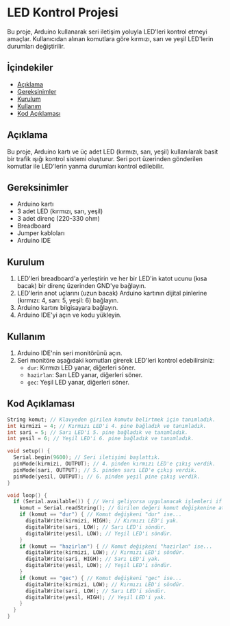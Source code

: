 # LED Kontrol Projesi

Bu proje, Arduino kullanarak seri iletişim yoluyla LED'leri kontrol etmeyi amaçlar. Kullanıcıdan alınan komutlara göre kırmızı, sarı ve yeşil LED'lerin durumları değiştirilir.

## İçindekiler

- [Açıklama](#açıklama)
- [Gereksinimler](#gereksinimler)
- [Kurulum](#kurulum)
- [Kullanım](#kullanım)
- [Kod Açıklaması](#kod-açıklaması)

## Açıklama

Bu proje, Arduino kartı ve üç adet LED (kırmızı, sarı, yeşil) kullanılarak basit bir trafik ışığı kontrol sistemi oluşturur. Seri port üzerinden gönderilen komutlar ile LED'lerin yanma durumları kontrol edilebilir.

## Gereksinimler

- Arduino kartı
- 3 adet LED (kırmızı, sarı, yeşil)
- 3 adet direnç (220-330 ohm)
- Breadboard
- Jumper kabloları
- Arduino IDE

## Kurulum

1. LED'leri breadboard'a yerleştirin ve her bir LED'in katot ucunu (kısa bacak) bir direnç üzerinden GND'ye bağlayın.
2. LED'lerin anot uçlarını (uzun bacak) Arduino kartının dijital pinlerine (kırmızı: 4, sarı: 5, yeşil: 6) bağlayın.
3. Arduino kartını bilgisayara bağlayın.
4. Arduino IDE'yi açın ve kodu yükleyin.

## Kullanım

1. Arduino IDE'nin seri monitörünü açın.
2. Seri monitöre aşağıdaki komutları girerek LED'leri kontrol edebilirsiniz:
   - `dur`: Kırmızı LED yanar, diğerleri söner.
   - `hazirlan`: Sarı LED yanar, diğerleri söner.
   - `gec`: Yeşil LED yanar, diğerleri söner.

## Kod Açıklaması

```c++
String komut; // Klavyeden girilen komutu belirtmek için tanımladık.
int kirmizi = 4; // Kırmızı LED'i 4. pine bağladık ve tanımladık.
int sari = 5; // Sarı LED'i 5. pine bağladık ve tanımladık.
int yesil = 6; // Yeşil LED'i 6. pine bağladık ve tanımladık.

void setup() {
  Serial.begin(9600); // Seri iletişimi başlattık.
  pinMode(kirmizi, OUTPUT); // 4. pinden kırmızı LED'e çıkış verdik.
  pinMode(sari, OUTPUT); // 5. pinden sarı LED'e çıkış verdik.
  pinMode(yesil, OUTPUT); // 6. pinden yeşil pine çıkış verdik.
}

void loop() {
  if (Serial.available()) { // Veri geliyorsa uygulanacak işlemleri if ile belirttik.
    komut = Serial.readString(); // Girilen değeri komut değişkenine ata.
    if (komut == "dur") { // Komut değişkeni "dur" ise...
      digitalWrite(kirmizi, HIGH); // Kırmızı LED'i yak.
      digitalWrite(sari, LOW); // Sarı LED'i söndür.
      digitalWrite(yesil, LOW); // Yeşil LED'i söndür.
    }
    if (komut == "hazirlan") { // Komut değişkeni "hazirlan" ise...
      digitalWrite(kirmizi, LOW); // Kırmızı LED'i söndür.
      digitalWrite(sari, HIGH); // Sarı LED'i yak.
      digitalWrite(yesil, LOW); // Yeşil LED'i söndür.
    }
    if (komut == "gec") { // Komut değişkeni "gec" ise...
      digitalWrite(kirmizi, LOW); // Kırmızı LED'i söndür.
      digitalWrite(sari, LOW); // Sarı LED'i söndür.
      digitalWrite(yesil, HIGH); // Yeşil LED'i yak.
    }
  }
}

